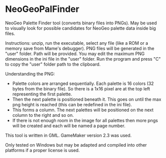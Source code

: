 # NeoGeoPalFinder
NeoGeo Palette Finder tool (converts binary files into PNGs).
May be used to visually look for possible candidates for NeoGeo palette data inside big files.

Instructions: unzip, run the executable, select any file (like a ROM or a memory save from Mame's debugger).
PNG files will be generated in the "user" folder. Path will be provided.
You may edit the maximum PNG dimensions in the ini file in the "user" folder.
Run the program and press "C" to copy the "user" folder path to the clipboard.

Understanding the PNG:
- Palette colors are arranged sequentially. Each palette is 16 colors (32 bytes from the binary file). So there is a 1x16 pixel are at the top left representing the first palette.
- Then the next palette is positioned beneath it. This goes on until the max png height is reached (this can be redefined in the ini file).
- This forms a column. The next palettes will be positioned on the next column to the right and so on.
- If there is not enough room in the image for all palettes then more pngs will be created and each will be named a page number.

This tool is written in GML. GameMaker version 2.3 was used.

Only tested on Windows but may be adapted and compiled into other platforms if a proper license is used.
